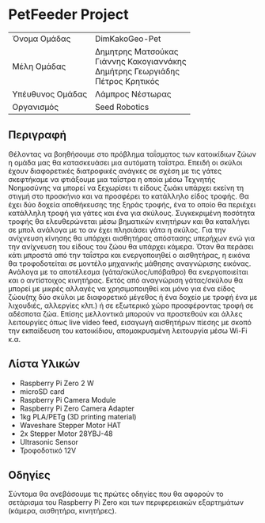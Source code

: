# PetFeeder Project
<table>
  <tr>
    <td>Όνομα Ομάδας</td>
    <td>DimKakoGeo-Pet</td>
  </tr>
  <tr>
    <td>Μέλη Ομάδας</td>
    <td>Δημητρης Ματσούκας<br>Γιάννης Κακογιαννάκης<br>Δημήτρης Γεωργιάδης<br>Πέτρος Κρητικός</td>
  </tr>
  <tr>
    <td>Υπέυθυνος Ομάδας</td>
    <td>Λάμπρος Νέστωρας</td>
  </tr>
  <tr>
    <td>Οργανισμός</td>
    <td>Seed Robotics</td>
  </tr>
</table>

## Περιγραφή 

Θέλοντας να βοηθήσουμε στο πρόβλημα ταΐσματος των κατοικίδιων ζώων η ομάδα μας θα κατασκευάσει μια αυτόματη ταΐστρα. Επειδή οι σκύλοι έχουν διαφορετικές διατροφικές ανάγκες σε σχέση με τις γάτες σκεφτήκαμε να φτιάξουμε μια ταΐστρα η οποία μέσω Τεχνητής Νοημοσύνης να μπορεί να ξεχωρίσει τι είδους ζωάκι υπάρχει εκείνη τη στιγμή στο προσκήνιο και να προσφέρει το κατάλληλο είδος τροφής. 
Θα έχει δύο δοχεία αποθήκευσης της ξηράς τροφής, ένα το οποίο θα περιέχει κατάλληλη τροφή για γάτες και ένα για σκύλους. Συγκεκριμένη ποσότητα τροφής θα ελευθερώνεται μέσω βηματικών κινητήρων και θα καταλήγει σε μπολ ανάλογα με το αν έχει πλησιάσει γάτα η σκύλος. 
Για την ανίχνευση κίνησης θα υπάρχει αισθητήρας απόστασης υπερήχων ενώ για την ανίχνευση του είδους του ζώου θα υπάρχει κάμερα. Όταν θα περάσει κάτι μπροστά από την ταΐστρα και ενεργοποιηθεί ο αισθητήρας, η εικόνα θα τροφοδοτείται σε μοντέλο μηχανικής μάθησης αναγνώρισης εικόνας. Ανάλογα με το αποτέλεσμα (γάτα/σκύλος/υπόβαθρο) θα ενεργοποιείται και ο αντίστοιχος κινητήρας. 
Εκτός από αναγνώριση γάτας/σκύλου θα μπορεί με μικρές αλλαγές να χρησιμοποιηθεί και μόνο για ένα είδος ζώου(πχ δύο σκύλοι με διαφορετικό μέγεθος ή ένα δοχείο με τροφή ένα με λιχουδιές, αλλεργίες κλπ.) ή σε εξωτερικό χώρο προσφέροντας τροφή σε αδέσποτα ζώα. Επίσης μελλοντικά μπορούν να προστεθούν και άλλες λειτουργίες όπως live video feed, εισαγωγή αισθητήρων πίεσης με σκοπό την εκπαίδευση του κατοικίδιου, απομακρυσμένη λειτουργία μέσω Wi-Fi κ.α. 

## Λίστα Υλικών
- Raspberry Pi Zero 2 W
- microSD card
- Raspberry Pi Camera Module
- Raspberry Pi Zero Camera Adapter
- 1kg PLA/PETg (3D printing material)
- Waveshare Stepper Motor HAT
- 2x Stepper Motor 28YBJ-48
- Ultrasonic Sensor
- Τροφοδοτικό 12V

## Οδηγίες
Σύντομα θα ανεβάσουμε τις πρώτες οδηγίες που θα αφορούν το σετάρισμα του Raspberry Pi Zero και των περιφερειακών εξαρτημάτων (κάμερα, αισθητήρα, κινητήρες).
